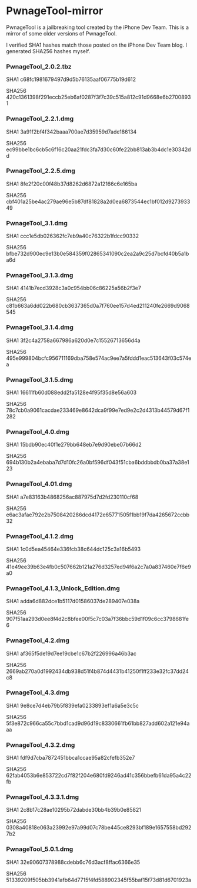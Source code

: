 # PwnageTool-mirror

PwnageTool is a jailbreaking tool created by the iPhone Dev Team. This is a mirror of some older versions of PwnageTool.

I verified SHA1 hashes match those posted on the iPhone Dev Team blog. I generated SHA256 hashes myself.


### PwnageTool_2.0.2.tbz

SHA1 c68fc1981679497d9d5b76135aaf06775b19d612

SHA256 420c1361398f291eccb25eb6af0287f3f7c39c515a812c91d9668e6b27008931


### PwnageTool_2.2.1.dmg

SHA1 3a91f2bf4f342baaa700ae7d35959d7ade186134

SHA256 ec99bbe1bc6cb5c6f16c20aa21fdc3fa7d30c60fe22bb813ab3b4dc1e30342dd


### PwnageTool_2.2.5.dmg

SHA1 8fe2f20c00f48b37d8262d6872a12166c6e165ba

SHA256 cbf401a25be4ac279ae96e5b87df81828a2d0ea6873544ec1bf012d927393349


### PwnageTool_3.1.dmg

SHA1 ccc1e5db026362fc7eb9a40c76322b1fdcc90332

SHA256 bfbe732d900ec9e13b0e584359f02865341090c2ea2a9c25d7bcfd40b5a1ba6d


### PwnageTool_3.1.3.dmg

SHA1 4141b7ecd3928c3a0c954bb06c86225a56b2f3e7

SHA256 c81b663a6dd022b680cb3637365d0a7f760ee157d4ed211240fe2669d9068545


### PwnageTool_3.1.4.dmg

SHA1 3f2c4a2758a667986a620d0e7c15526713656d4a

SHA256 495e999804bcfc956711169dba758e574ac9ee7a5fddd1eac513643f03c574ea


### PwnageTool_3.1.5.dmg

SHA1 16611fb60d088edd2fa5128e4f95f35d8e56a603

SHA256 78c7cb0a9061cacdae233469e8642dca9f99e7ed9e2c2d4313b44579d67f1282


### PwnageTool_4.0.dmg

SHA1 15bdb90ec40f1e279bb648eb7e9d90ebe07b66d2

SHA256 694b130b2a4ebaba7d7d10fc26a0bf596df043f51cba6bddbbdb0ba37a38e123


### PwnageTool_4.01.dmg

SHA1 a7e83163b4868256ac887975d7d2fd230110cf68

SHA256 e6ac3afae792e2b7508420286dcd4172e65771505f1bb19f7da4265672ccbb32


### PwnageTool_4.1.2.dmg

SHA1 1c0d5ea45464e336fcb38c644dc125c3a16b5493

SHA256 41e49ee39b63e4fb0c507662b121a276d3257ed94f6a2c7a0a837460e7f6e9a0


### PwnageTool_4.1.3_Unlock_Edition.dmg

SHA1 adda6d882dce1b5117d01586037de289407e038a

SHA256 907f51aa293d0ee8f4d2c8bfee00f5c7c03a7f36bbc59d1f09c6cc3798681fe6


### PwnageTool_4.2.dmg

SHA1 af365f5de19d7ee19cbe1c67b2f226996a46b3ac

SHA256 2669ab270a0d1992434db938d51f4b874d4431b41250f1ff233e32fc37dd24c8


### PwnageTool_4.3.dmg

SHA1 9e8ce7d4eb79b5f839efa0233893ef1a6a5e3c5c

SHA256 5f3e872c966ca55c7bbd1cad9d96d19c8330661fb61bb827add602a121e94aaa


### PwnageTool_4.3.2.dmg

SHA1 fdf9d7cba7872451bbca1ccae95a82cfefb352e7

SHA256 62fab4053b6e853722cd7f82f204e680fd9246ad41c356bbefb61da95a4c22fb


### PwnageTool_4.3.3.1.dmg

SHA1 2c8b17c28ae10295b72dabde30bb4b39b0e85821

SHA256 0308a40818e063a23992e97a99d07c78be445ce8293bf189e1657558bd2927b2


### PwnageTool_5.0.1.dmg

SHA1 32e90607378988cdebb6c76d3acf8ffac6366e35

SHA256 51339209f505bb3941afb64d7715f4fd588902345f55baf15f73d81d6701923a
